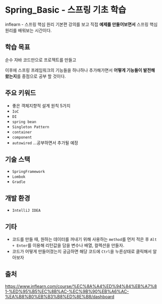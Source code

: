 # Spring_Basic - 스프링 기초 학습

inflearn - 스프링 핵심 원리 기본편 강의를 보고 직접 **예제를 만들어보면서** 스프링 핵심 원리를 배워보는 시간이다.

## 학습 목표

순수 자바 코드만으로 프로젝트를 만들고

이후에 스프링 프레임워크의 기능들을 하나하나 추가해가면서 **어떻게 기능들이 발전해왔는지**를 중점으로 공부 할 것이다.

## 주요 키워드

- 좋은 객체지향적 설계 원칙 5가지
- `IoC`
- `DI`
- `spring bean`
- `Singleton Pattern`
- `container`
- `component`
- `autowired`
...공부하면서 추가될 예정

## 기술 스택

- `SpringFramework`
- `Lombok`
- `Gradle`

## 개발 환경

- `IntelliJ IDEA`

## 기타

- 코드를 만들 때, 원하는 데이터를 꺼내기 위해 사용하는  `method`를 먼저 적은 후 `Alt + Enter`를 이용해 리턴값을 담을 변수나 배열, 컬렉션을 만들자.
- 코드가 어떻게 만들어졌는지 궁금하면 해당 코드에 `Ctrl`을 누른상태로 클릭해서 알아보자

## 출처

https://www.inflearn.com/course/%EC%8A%A4%ED%94%84%EB%A7%81-%ED%95%B5%EC%8B%AC-%EC%9B%90%EB%A6%AC-%EA%B8%B0%EB%B3%B8%ED%8E%B8/dashboard
